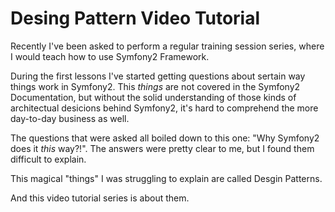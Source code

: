 # Desing Pattern Video Tutorial

Recently I've been asked to perform a regular training session series, where I would teach how to use Symfony2 Framework.

During the first lessons I've started getting questions about sertain way things work in Symfony2. This *things* are not covered in the Symfony2 Documentation, but without the solid understanding of those kinds of architectual desicions behind Symfony2, it's hard to comprehend the more day-to-day business as well. 

The questions that were asked all boiled down to this one: "Why Symfony2 does it *this* way?!". The answers were pretty clear to me, but I found them difficult to explain. 

This magical "things" I was struggling to explain are called Desgin Patterns. 

And this video tutorial series is about them. 
